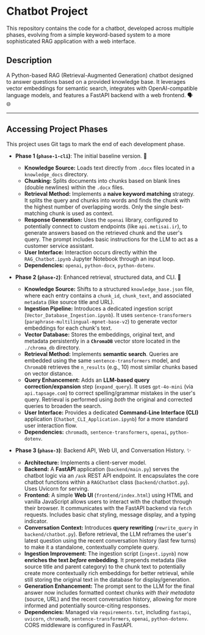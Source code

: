 # Chatbot Project

This repository contains the code for a chatbot, developed across multiple phases, evolving from a simple keyword-based system to a more sophisticated RAG application with a web interface.

## Description

A Python-based RAG (Retrieval-Augmented Generation) chatbot designed to answer questions based on a provided knowledge base. It leverages vector embeddings for semantic search, integrates with OpenAI-compatible language models, and features a FastAPI backend with a web frontend. 🗣️ 🌐

---

## Accessing Project Phases

This project uses Git tags to mark the end of each development phase.

* **Phase 1 (`phase-1-cli`)**: The initial baseline version. 🌱
    * **Knowledge Source:** Loads text directly from `.docx` files located in a `knowledge_docs` directory.
    * **Chunking:** Splits documents into chunks based on blank lines (double newlines) within the `.docx` files.
    * **Retrieval Method:** Implements a **naive keyword matching** strategy. It splits the query and chunks into words and finds the chunk with the highest number of overlapping words. Only the single best-matching chunk is used as context.
    * **Response Generation:** Uses the `openai` library, configured to potentially connect to custom endpoints (like `api.metisai.ir`), to generate answers based on the retrieved chunk and the user's query. The prompt includes basic instructions for the LLM to act as a customer service assistant.
    * **User Interface:** Interaction occurs directly within the `RAG_Chatbot.ipynb` Jupyter Notebook through an input loop.
    * **Dependencies:** `openai`, `python-docx`, `python-dotenv`.

* **Phase 2 (`phase-2`)**: Enhanced retrieval, structured data, and CLI. 🚀
    * **Knowledge Source:** Shifts to a structured `knowledge_base.json` file, where each entry contains a `chunk_id`, `chunk_text`, and associated `metadata` (like source title and URL).
    * **Ingestion Pipeline:** Introduces a dedicated ingestion script (`Vector_Database_Ingestion.ipynb`). It uses `sentence-transformers` (`paraphrase-multilingual-mpnet-base-v2`) to generate vector embeddings for each chunk's text.
    * **Vector Database:** Stores the embeddings, original text, and metadata persistently in a **`ChromaDB`** vector store located in the `./chroma_db` directory.
    * **Retrieval Method:** Implements **semantic search**. Queries are embedded using the same `sentence-transformers` model, and `ChromaDB` retrieves the `n_results` (e.g., 10) most similar chunks based on vector distance.
    * **Query Enhancement:** Adds an **LLM-based query correction/expansion** step (`expand_query`). It uses `gpt-4o-mini` (via `api.tapsage.com`) to correct spelling/grammar mistakes in the user's query. Retrieval is performed using *both* the original and corrected queries to broaden the search.
    * **User Interface:** Provides a dedicated **Command-Line Interface (CLI)** application (`Chatbot_CLI_Application.ipynb`) for a more standard user interaction flow.
    * **Dependencies:** `chromadb`, `sentence-transformers`, `openai`, `python-dotenv`.

* **Phase 3 (`phase-3`)**: Backend API, Web UI, and Conversation History. ✨
    * **Architecture:** Implements a client-server model.
    * **Backend:** A **FastAPI** application (`backend/main.py`) serves the chatbot logic via an `/ask` REST API endpoint. It encapsulates the core chatbot functions within a `RAGChatbot` class (`backend/chatbot.py`). Uses Uvicorn for serving.
    * **Frontend:** A simple **Web UI** (`frontend/index.html`) using HTML and vanilla JavaScript allows users to interact with the chatbot through their browser. It communicates with the FastAPI backend via `fetch` requests. Includes basic chat styling, message display, and a typing indicator.
    * **Conversation Context:** Introduces **query rewriting** (`rewrite_query` in `backend/chatbot.py`). Before retrieval, the LLM reframes the user's latest question using the recent conversation history (last few turns) to make it a standalone, contextually complete query.
    * **Ingestion Improvement:** The ingestion script (`ingest.ipynb`) now **enriches the text *before* embedding**. It prepends metadata (like source title and parent category) to the chunk text to potentially create more contextually rich embeddings for better retrieval, while still storing the original text in the database for display/generation.
    * **Generation Enhancement:** The prompt sent to the LLM for the final answer now includes formatted context chunks *with their metadata* (source, URL) and the recent conversation history, allowing for more informed and potentially source-citing responses.
    * **Dependencies:** Managed via `requirements.txt`, including `fastapi`, `uvicorn`, `chromadb`, `sentence-transformers`, `openai`, `python-dotenv`. CORS middleware is configured in FastAPI.

